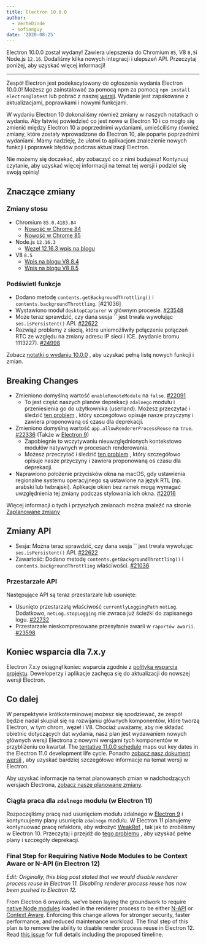 ```yaml
---
title: Electron 10.0.0
author:
  - VerteDinde
  - sofianguy
date: '2020-08-25'
---
```


Electron 10.0.0 został wydany! Zawiera ulepszenia do Chromium `85`, V8 `8,5`i Node.js `12.16`. Dodaliśmy kilka nowych integracji i ulepszeń API. Przeczytaj poniżej, aby uzyskać więcej informacji!

---

Zespół Electron jest podekscytowany do ogłoszenia wydania Electron 10.0.0! Możesz go zainstalować za pomocą npm za pomocą `npm install electron@latest` lub pobrać z naszej [wersji](https://electronjs.org/releases/stable). Wydanie jest zapakowane z aktualizacjami, poprawkami i nowymi funkcjami.

W wydaniu Electron 10 dokonaliśmy również zmiany w naszych notatkach o wydaniu. Aby łatwiej powiedzieć co jest nowe w Electron 10 i co mogło się zmienić między Electron 10 a poprzednimi wydaniami, umieściliśmy również zmiany, które zostały wprowadzone do Electron 10, ale poparte poprzednimi wydaniami. Mamy nadzieję, że ułatwi to aplikacjom znalezienie nowych funkcji i poprawek błędów podczas aktualizacji Electron.

Nie możemy się doczekać, aby zobaczyć co z nimi budujesz! Kontynuuj czytanie, aby uzyskać więcej informacji na temat tej wersji i podziel się swoją opinią!

## Znaczące zmiany

### Zmiany stosu

* Chromium `85.0.4183.84`
    * [Nowość w Chrome 84](https://developers.google.com/web/updates/2020/07/nic84)
    * [Nowość w Chrome 85](https://chromereleases.googleblog.com/2020/08/stable-channel-update-for-desktop_25.html)
* Node.js `12.16.3`
    * [Węzeł 12.16.3 wpis na blogu](https://nodejs.org/en/blog/release/v12.16.3/)
* V8 `8.5`
    * [Wpis na blogu V8 8.4](https://v8.dev/blog/v8-release-84)
    * [Wpis na blogu V8 8.5](https://v8.dev/blog/v8-release-85)

### Podświetl funkcje

* Dodano metodę `contents.getBackgroundThrottling()` i `contents.backgroundThrottling`. [#21036]
* Wystawiono moduł `desktopCapturer` w głównym procesie. [#23548](https://github.com/electron/electron/pull/23548)
* Może teraz sprawdzić, czy dana sesja `` jest trwała wywołując `ses.isPersistent()` API. [#22622](https://github.com/electron/electron/pull/22622)
* Rozwiąż problemy z siecią, które uniemożliwiły połączenie połączeń RTC ze względu na zmiany adresu IP sieci i ICE. (wydanie bromu 1113227). [#24998](https://github.com/electron/electron/pull/24998)

Zobacz [notatki o wydaniu 10.0.0](https://github.com/electron/electron/releases/tag/v10.0.0) , aby uzyskać pełną listę nowych funkcji i zmian.

## Breaking Changes

* Zmieniono domyślną wartość `enableRemoteModule` na `false`. [#22091](https://github.com/electron/electron/pull/22091)
    * To jest część naszych planów deprekacji `zdalnego` modułu i przeniesienia go do użytkownika (userland). Możesz przeczytać i śledzić [ten problem](https://github.com/electron/electron/issues/21408) , który szczegółowo opisuje nasze przyczyny i zawiera proponowaną oś czasu dla deprekacji.
* Zmieniono domyślną wartość `app.allowRendererProcessReuse` na `true`. [#22336](https://github.com/electron/electron/pull/22336) (Także w [Electron 9](https://github.com/electron/electron/pull/22401))
   * Zapobiegnie to wczytywaniu nieuwzględnionych kontekstowo modułów natywnych w procesach renderowania.
   * Możesz przeczytać i śledzić [ten problem](https://github.com/electron/electron/issues/18397) , który szczegółowo opisuje nasze przyczyny i zawiera proponowaną oś czasu dla deprekacji.
* Naprawiono położenie przycisków okna na macOS, gdy ustawienia regionalne systemu operacyjnego są ustawione na język RTL (np. arabski lub hebrajski). Aplikacje okien bez ramek mogą wymagać uwzględnienia tej zmiany podczas stylowania ich okna. [#22016](https://github.com/electron/electron/pull/22016)

Więcej informacji o tych i przyszłych zmianach można znaleźć na stronie [Zaplanowane zmiany](https://github.com/electron/electron/blob/master/docs/breaking-changes.md)

## Zmiany API

* Sesja: Można teraz sprawdzić, czy dana sesja `` jest trwała wywołując `ses.isPersistent()` API. [#22622](https://github.com/electron/electron/pull/22622)
* Zawartość: Dodano metodę `contents.getBackgroundThrottling()` i `contents.backgroundThrottling` właściwości. [#21036](https://github.com/electron/electron/pull/21036)

### Przestarzałe API

Następujące API są teraz przestarzałe lub usunięte:

* Usunięto przestarzałą właściwość `currentlyLoggingPath` `netLog`. Dodatkowo, `netLog.stopLogging` nie zwraca już ścieżki do zapisanego logu. [#22732](https://github.com/electron/electron/pull/22732)
* Przestarzałe nieskompresowane przesyłanie awarii w `raportów awarii`. [#23598](https://github.com/electron/electron/pull/23598)

## Koniec wsparcia dla 7.x.y

Electron 7.x.y osiągnął koniec wsparcia zgodnie z [polityką wsparcia projektu](https://electronjs.org/docs/tutorial/support#supported-versions). Deweloperzy i aplikacje zachęca się do aktualizacji do nowszej wersji Electron.

## Co dalej

W perspektywie krótkoterminowej możesz się spodziewać, że zespół będzie nadal skupiał się na rozwijaniu głównych komponentów, które tworzą Electron, w tym chrom, węzeł i V8. Chociaż uważamy, aby nie składać obietnic dotyczących dat wydania, nasz plan jest wydawaniem nowych głównych wersji Electrona z nowymi wersjami tych komponentów w przybliżeniu co kwartał. The [tentative 11.0.0 schedule](https://electronjs.org/docs/tutorial/electron-timelines) maps out key dates in the Electron 11.0 development life cycle. Ponadto [zobacz nasz dokument wersji](https://electronjs.org/docs/tutorial/electron-versioning) , aby uzyskać bardziej szczegółowe informacje na temat wersji w Electron.

Aby uzyskać informacje na temat planowanych zmian w nadchodzących wersjach Electrona, [zobacz nasze planowane zmiany](https://github.com/electron/electron/blob/master/docs/breaking-changes.md).

### Ciągła praca dla `zdalnego` modułu (w Electron 11)
Rozpoczęliśmy pracę nad usunięciem modułu zdalnego w [Electron 9](https://www.electronjs.org/blog/electron-9-0) i kontynuujemy plany usunięcia `zdalnego` modułu. W Electron 11 planujemy kontynuować pracę refaktora, aby wdrożyć [WeakRef](https://v8.dev/features/weak-references) , tak jak to zrobiliśmy w Electron 10. Przeczytaj i przejdź do [tego problemu](https://github.com/electron/electron/issues/21408) , aby uzyskać pełne plany i szczegóły deprekacji.

### Final Step for Requiring Native Node Modules to be Context Aware or N-API (in Electron 12)
_Edit: Originally, this blog post stated that we would disable renderer process reuse in Electron 11. Disabling renderer process reuse has now been pushed to Electron 12._

From Electron 6 onwards, we've been laying the groundwork to require [native Node modules](https://nodejs.org/api/addons.html) loaded in the renderer process to be either [N-API](https://nodejs.org/api/n-api.html) or [Context Aware](https://nodejs.org/api/addons.html#addons_context_aware_addons). Enforcing this change allows for stronger security, faster performance, and reduced maintenance workload. The final step of this plan is to remove the ability to disable render process reuse in Electron 12. Read [this issue](https://github.com/electron/electron/issues/18397) for full details including the proposed timeline.
